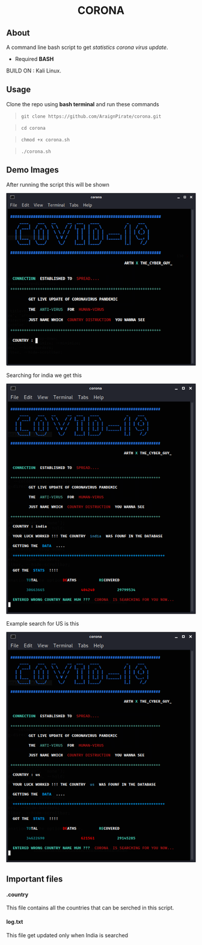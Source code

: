 <h1 align="center">CORONA</h1>

## About


A command line bash script to get *statistics corona virus update*.

- Required **BASH**

BUILD ON : Kali Linux.

## Usage

Clone the repo using **bash terminal** and run these commands

> `git clone https://github.com/AraignPirate/corona.git`

> `cd corona`

> `chmod +x corona.sh`

> `./corona.sh`

## Demo Images

After running the script this will be shown

![First Image](https://github.com/AraignPirate/corona/blob/master/Demo/corona_first.png)

Searching for india we get this

![India stat search](https://github.com/AraignPirate/corona/blob/master/Demo/corona_2.png)

Example search for US is this

![us stat search](https://github.com/AraignPirate/corona/blob/master/Demo/corona_us.png)

## Important files

#### .country

This file contains all the countries that can be serched in this script.

#### log.txt

This file get updated only when India is searched

